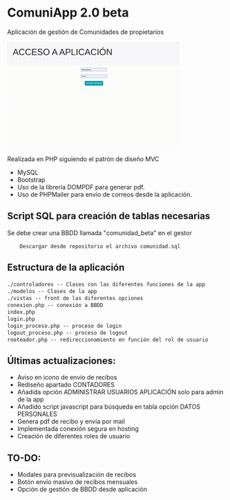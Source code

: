 # ComuniApp 2.0 beta
Aplicación de gestión de Comunidades de propietarios

![imaxe da aplicación](comuniapp.gif)

Realizada en PHP siguiendo el patrón de diseño MVC

* MySQL
* Bootstrap
* Uso de la librería DOMPDF para generar pdf. 
* Uso de PHPMailer para envío de correos desde la aplicación.

## Script SQL para creación de tablas necesarias
 Se debe crear una BBDD llamada "comunidad_beta" en el gestor
~~~
    Descargar desde repositorio el archivo comunidad.sql
~~~

## Estructura de la aplicación
~~~
./controladores -- Clases con las diferentes funciones de la app
./modelos -- Clases de la app
./vistas -- front de las diferentes opciones
conexion.php -- conexión a BBDD
index.php
login.php 
login_proceso.php -- proceso de login
logout_proceso.php -- proceso de logout
rooteador.php -- redireccionamiento en función del rol de usuario
~~~

## Últimas actualizaciones:
* Aviso en icono de envío de recibos
* Rediseño apartado CONTADORES
* Añadida opción ADMINISTRAR USUARIOS APLICACIÓN solo para admin de la app
* Añadido script javascript para búsqueda en tabla opción DATOS PERSONALES
* Genera pdf de recibo y envía por mail
* Implementada conexión segura en hosting
* Creación de diferentes roles de usuario

## TO-DO:
* Modales para previsualización de recibos
* Botón envío masivo de recibos mensuales
* Opción de gestión de BBDD desde aplicación


